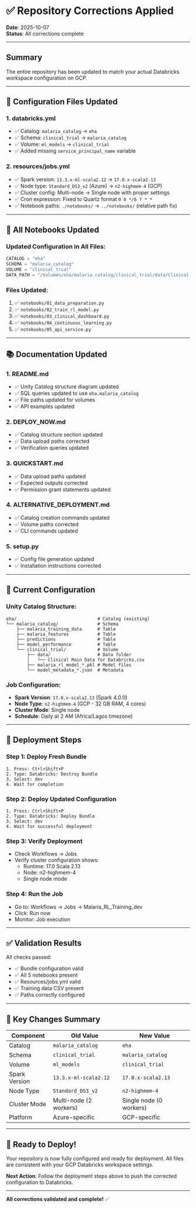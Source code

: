 # ✅ Repository Corrections Applied

**Date**: 2025-10-07  
**Status**: All corrections complete

---

## Summary

The entire repository has been updated to match your actual Databricks workspace configuration on GCP.

---

## 🔧 Configuration Files Updated

### 1. **databricks.yml**
- ✅ Catalog: `malaria_catalog` → `eha`
- ✅ Schema: `clinical_trial` → `malaria_catalog`
- ✅ Volume: `ml_models` → `clinical_trial`
- ✅ Added missing `service_principal_name` variable

### 2. **resources/jobs.yml**
- ✅ Spark version: `13.3.x-ml-scala2.12` → `17.0.x-scala2.13`
- ✅ Node type: `Standard_DS3_v2` (Azure) → `n2-highmem-4` (GCP)
- ✅ Cluster config: Multi-node → Single node with proper settings
- ✅ Cron expression: Fixed to Quartz format `0 0 */6 ? * *`
- ✅ Notebook paths: `./notebooks/` → `../notebooks/` (relative path fix)

---

## 📓 All Notebooks Updated

### Updated Configuration in All Files:
```python
CATALOG = "eha"
SCHEMA = "malaria_catalog"
VOLUME = "clinical_trial"
DATA_PATH = "/Volumes/eha/malaria_catalog/clinical_trial/data/Clinical Main Data for Databricks.csv"
```

### Files Updated:
1. ✅ `notebooks/01_data_preparation.py`
2. ✅ `notebooks/02_train_rl_model.py`
3. ✅ `notebooks/03_clinical_dashboard.py`
4. ✅ `notebooks/04_continuous_learning.py`
5. ✅ `notebooks/05_api_service.py`

---

## 📚 Documentation Updated

### 1. **README.md**
- ✅ Unity Catalog structure diagram updated
- ✅ SQL queries updated to use `eha.malaria_catalog`
- ✅ File paths updated for volumes
- ✅ API examples updated

### 2. **DEPLOY_NOW.md**
- ✅ Catalog structure section updated
- ✅ Data upload paths corrected
- ✅ Verification queries updated

### 3. **QUICKSTART.md**
- ✅ Data upload paths updated
- ✅ Expected outputs corrected
- ✅ Permission grant statements updated

### 4. **ALTERNATIVE_DEPLOYMENT.md**
- ✅ Catalog creation commands updated
- ✅ Volume paths corrected
- ✅ CLI commands updated

### 5. **setup.py**
- ✅ Config file generation updated
- ✅ Installation instructions corrected

---

## 🎯 Current Configuration

### Unity Catalog Structure:
```
eha/                               # Catalog (existing)
└── malaria_catalog/               # Schema
    ├── malaria_training_data      # Table
    ├── malaria_features           # Table
    ├── predictions                # Table
    ├── model_performance          # Table
    └── clinical_trial/            # Volume
        ├── data/                  # Data folder
        │   └── Clinical Main Data for Databricks.csv
        ├── malaria_rl_model_*.pkl # Model files
        └── model_metadata_*.json  # Metadata
```

### Job Configuration:
- **Spark Version**: `17.0.x-scala2.13` (Spark 4.0.0)
- **Node Type**: `n2-highmem-4` (GCP - 32 GB RAM, 4 cores)
- **Cluster Mode**: Single node
- **Schedule**: Daily at 2 AM (Africa/Lagos timezone)

---

## 🚀 Deployment Steps

### Step 1: Deploy Fresh Bundle
```
1. Press: Ctrl+Shift+P
2. Type: Databricks: Destroy Bundle
3. Select: dev
4. Wait for completion
```

### Step 2: Deploy Updated Configuration
```
1. Press: Ctrl+Shift+P
2. Type: Databricks: Deploy Bundle
3. Select: dev
4. Wait for successful deployment
```

### Step 3: Verify Deployment
- Check Workflows → Jobs
- Verify cluster configuration shows:
  - Runtime: 17.0 Scala 2.13
  - Node: n2-highmem-4
  - Single node mode

### Step 4: Run the Job
- Go to: Workflows → Jobs → Malaria_RL_Training_dev
- Click: Run now
- Monitor: Job execution

---

## ✅ Validation Results

All checks passed:
- ✅ Bundle configuration valid
- ✅ All 5 notebooks present
- ✅ Resources/jobs.yml valid
- ✅ Training data CSV present
- ✅ Paths correctly configured

---

## 📝 Key Changes Summary

| Component | Old Value | New Value |
|-----------|-----------|-----------|
| Catalog | `malaria_catalog` | `eha` |
| Schema | `clinical_trial` | `malaria_catalog` |
| Volume | `ml_models` | `clinical_trial` |
| Spark Version | `13.3.x-ml-scala2.12` | `17.0.x-scala2.13` |
| Node Type | `Standard_DS3_v2` | `n2-highmem-4` |
| Cluster Mode | Multi-node (2 workers) | Single node (0 workers) |
| Platform | Azure-specific | GCP-specific |

---

## 🎉 Ready to Deploy!

Your repository is now fully configured and ready for deployment. All files are consistent with your GCP Databricks workspace settings.

**Next Action**: Follow the deployment steps above to push the corrected configuration to Databricks.

---

**All corrections validated and complete!** ✅
